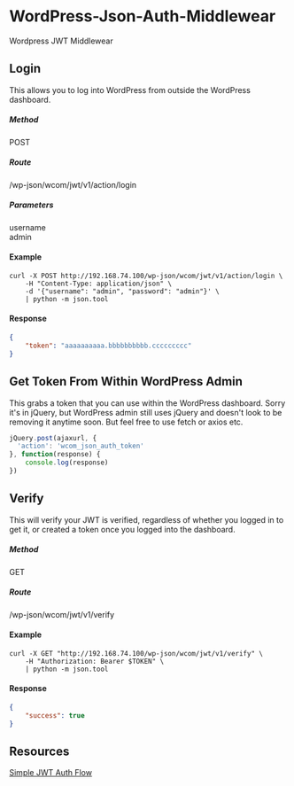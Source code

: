 # WordPress-Json-Auth-Middlewear

Wordpress JWT Middlewear

## Login

This allows you to log into WordPress from outside the WordPress dashboard.

##### Method
POST

##### Route
/wp-json/wcom/jwt/v1/action/login 

##### Parameters
username  
admin

#### Example

```shell
curl -X POST http://192.168.74.100/wp-json/wcom/jwt/v1/action/login \
    -H "Content-Type: application/json" \
    -d '{"username": "admin", "password": "admin"}' \
    | python -m json.tool
```

#### Response

```json
{
    "token": "aaaaaaaaaa.bbbbbbbbbb.ccccccccc"
}
```

## Get Token From Within WordPress Admin

This grabs a token that you can use within the WordPress dashboard. Sorry it's in jQuery,
but WordPress admin still uses jQuery and doesn't look to be removing it anytime soon. But feel free
to use fetch or axios etc.

```javascript
jQuery.post(ajaxurl, {
  'action': 'wcom_json_auth_token'
}, function(response) {
	console.log(response)
})
```

## Verify

This will verify your JWT is verified, regardless of whether you logged in to
get it, or created a token once you logged into the dashboard.

##### Method
GET

##### Route
/wp-json/wcom/jwt/v1/verify

#### Example

```shell
curl -X GET "http://192.168.74.100/wp-json/wcom/jwt/v1/verify" \
    -H "Authorization: Bearer $TOKEN" \
    | python -m json.tool
```

#### Response

```json
{
    "success": true
}
```

## Resources

[Simple JWT Auth Flow](https://medium.freecodecamp.org/how-to-make-authentication-easier-with-json-web-token-cc15df3f2228)